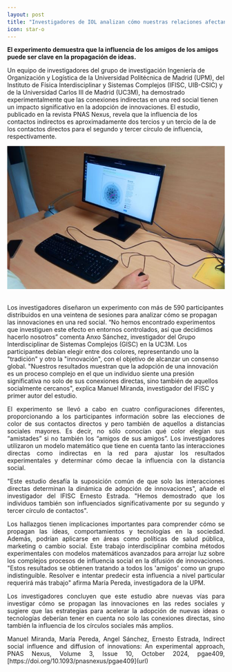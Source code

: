 ```yaml
---
layout: post
title: "Investigadores de IOL analizan cómo nuestras relaciones afectan a la adopción de innovaciones"
icon: star-o
---
```


**El experimento demuestra que la influencia de los amigos de los amigos puede ser clave en la propagación de ideas.**

Un equipo de investigadores del grupo de investigación Ingeniería de Organización y Logística de la Universidad Politécnica de Madrid (UPM), del Instituto de Física Interdisciplinar y Sistemas Complejos (IFISC, UIB-CSIC) y de la Universidad Carlos III de Madrid (UC3M), ha demostrado experimentalmente que las conexiones indirectas en una red social tienen un impacto significativo en la adopción de innovaciones. El estudio, publicado en la revista PNAS Nexus, revela que la influencia de los contactos indirectos es aproximadamente dos tercios y un tercio de la de los contactos directos para el segundo y tercer círculo de influencia, respectivamente.


<p align="justify">
<center> <img src="/img/projects_imgs/peerpre_imagen.jpeg" width="800"/> </center>

<br>
<p align="justify">

Los investigadores diseñaron un experimento con más de 590 participantes distribuidos en una veintena de sesiones para analizar cómo se propagan las innovaciones en una red social. “No hemos encontrado experimentos que investiguen este efecto en entornos controlados, así que decidimos hacerlo nosotros” comenta Anxo Sánchez, investigador del Grupo Interdisciplinar de Sistemas Complejos (GISC) en la UC3M. Los participantes debían elegir entre dos colores, representando uno la "tradición" y otro la "innovación", con el objetivo de alcanzar un consenso global. "Nuestros resultados muestran que la adopción de una innovación es un proceso complejo en el que un individuo siente una presión significativa no solo de sus conexiones directas, sino también de aquellos socialmente cercanos", explica Manuel Miranda, investigador del IFISC y primer autor del estudio.
</p>
<p align="justify">
El experimento se llevó a cabo en cuatro configuraciones diferentes, proporcionando a los participantes información sobre las elecciones de color de sus contactos directos y pero también de aquellos a distancias sociales mayores. Es decir, no sólo conocían qué color elegían sus “amistades” si no también los “amigos de sus amigos”. Los investigadores utilizaron un modelo matemático que tiene en cuenta tanto las interacciones directas como indirectas en la red para ajustar los resultados experimentales y determinar cómo decae la influencia con la distancia social.
</p>
<p align="justify">
"Este estudio desafía la suposición común de que solo las interacciones directas determinan la dinámica de adopción de innovaciones", añade el investigador del IFISC Ernesto Estrada. "Hemos demostrado que los individuos también son influenciados significativamente por su segundo y tercer círculo de contactos".
</p>
<p align="justify">
Los hallazgos tienen implicaciones importantes para comprender cómo se propagan las ideas, comportamientos y tecnologías en la sociedad. Además, podrían aplicarse en áreas como políticas de salud pública, marketing o cambio social. Este trabajo interdisciplinar combina métodos experimentales con modelos matemáticos avanzados para arrojar luz sobre los complejos procesos de influencia social en la difusión de innovaciones. "Estos resultados se obtienen tratando a todos los 'amigos' como un grupo indistinguible. Resolver e intentar predecir esta influencia a nivel particular requerirá más trabajo" afirma María Pereda, investigadora de la UPM. 
</p>
<p align="justify">
Los investigadores concluyen que este estudio abre nuevas vías para investigar cómo se propagan las innovaciones en las redes sociales y sugiere que las estrategias para acelerar la adopción de nuevas ideas o tecnologías deberían tener en cuenta no solo las conexiones directas, sino también la influencia de los círculos sociales más amplios.
</p>
<p align="justify">
Manuel Miranda, María Pereda, Angel Sánchez, Ernesto Estrada, Indirect social influence and diffusion of innovations: An experimental approach, PNAS Nexus, Volume 3, Issue 10, October 2024, pgae409, [https://doi.org/10.1093/pnasnexus/pgae409](url)

</p>